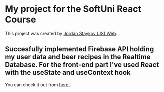 # My project for the SoftUni React Course

This project was created by [Jordan Staykov (JS) Web](https://www.facebook.com/jstajkov1/).

## Succesfully implemented Firebase API holding my user data and beer recipes in the Realtime Database. For the front-end part I've used React with the useState and useContext hook

You can check it out from [here!](https://beer-receipt-builder.web.app).
